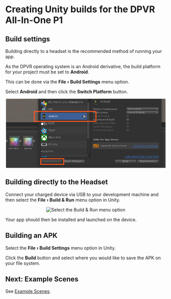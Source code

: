 # Creating Unity builds for the DPVR All-In-One P1

## Build settings

Building directly to a headset is the recommended method of running your app.

As the DPVR operating system is an Android derivative, the build platform for your project must be set to **Android**.

This can be done via the **File › Build Settings** menu option.

Select **Android** and then click the **Switch Platform** button.

<p align="center">
  <img alt="Switch platforms to Android" width="500px" src="assets/AndroidBuildSettings.png">
</p>

## Building directly to the Headset

Connect your charged device via USB to your development machine and then select the **File › Build & Run** menu option in Unity.

<p align="center">
  <img alt="Select the Build & Run menu option" width="500px" src="assets/BuildAndRunImage.png">
</p>

Your app should then be installed and launched on the device.

## Building an APK

Select the **File › Build Settings** menu option in Unity.

Click the **Build** button and select where you would like to save the APK on your file system.

## Next: Example Scenes

See [Example Scenes](/docs/dpvr-example-scenes-overview.md).
